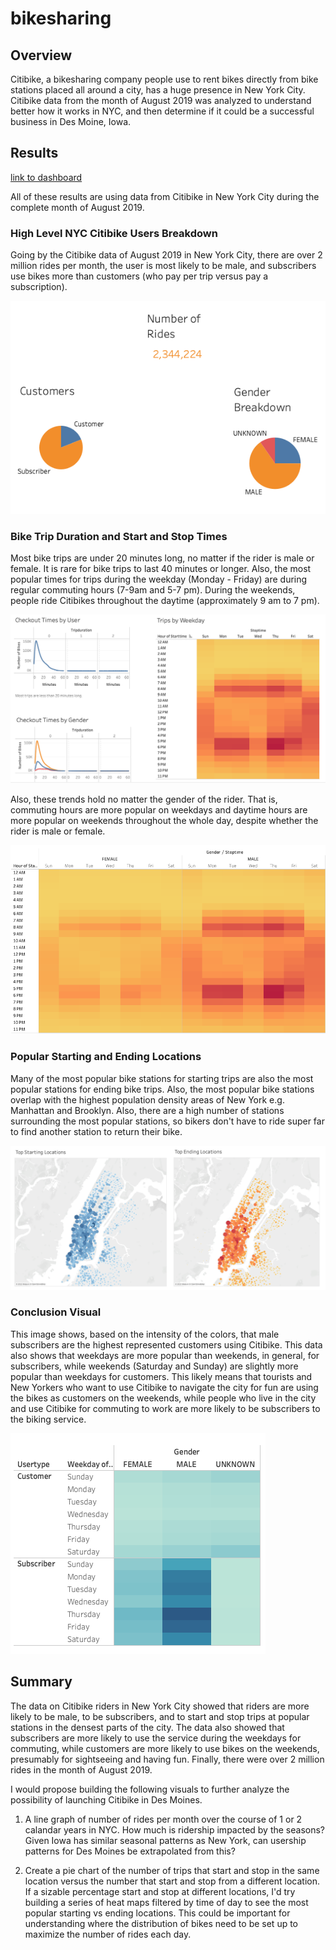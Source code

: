 # bikesharing

## Overview
Citibike, a bikesharing company people use to rent bikes directly from bike stations placed all around a city, has a huge presence in New York City. Citibike data from the month of August 2019 was analyzed to understand better how it works in NYC, and then determine if it could be a successful business in Des Moine, Iowa. 

## Results

[link to dashboard](https://public.tableau.com/app/profile/claire3124/viz/M14NYCCitibikeChallenge/M14Story?publish=yes)

All of these results are using data from Citibike in New York City during the complete month of August 2019. 

### High Level NYC Citibike Users Breakdown

Going by the Citibike data of August 2019 in New York City, there are over 2 million rides per month, the user is most likely to be male, and subscribers use bikes more than customers (who pay per trip versus pay a subscription). 

![High Level Overview of Users](/Image_Resources/Overview_Stats.png)

### Bike Trip Duration and Start and Stop Times

Most bike trips are under 20 minutes long, no matter if the rider is male or female. It is rare for bike trips to last 40 minutes or longer. Also, the most popular times for trips during the weekday (Monday - Friday) are during regular commuting hours (7-9am and 5-7 pm). During the weekends, people ride Citibikes throughout the daytime (approximately 9 am to 7 pm).

![Bike Trip Duration and Ride Times](/Image_Resources/Checkout_Times.png)

Also, these trends hold no matter the gender of the rider. That is, commuting hours are more popular on weekdays and daytime hours are more popular on weekends throughout the whole day, despite whether the rider is male or female.

![Bike Trip Duration and Ride Times](/Image_Resources/Usage_Time_by_Gender.png)

### Popular Starting and Ending Locations

Many of the most popular bike stations for starting trips are also the most popular stations for ending bike trips. Also, the most popular bike stations overlap with the highest population density areas of New York e.g. Manhattan and Brooklyn. Also, there are a high number of stations surrounding the most popular stations, so bikers don't have to ride super far to find another station to return their bike.

![Bike Trip Duration and Ride Times](/Image_Resources/Start_and_End.png)


### Conclusion Visual

This image shows, based on the intensity of the colors, that male subscribers are the highest represented customers using Citibike. This data also shows that weekdays are more popular than weekends, in general, for subscribers, while weekends (Saturday and Sunday) are slightly more popular than weekdays for customers. This likely means that tourists and New Yorkers who want to use Citibike to navigate the city for fun are using the bikes as customers on the weekends, while people who live in the city and use Citibike for commuting to work are more likely to be subscribers to the biking service. 

![Bike Trip Duration and Ride Times](/Image_Resources/Total_Data_Summary.png)


## Summary

The data on Citibike riders in New York City showed that riders are more likely to be male, to be subscribers, and to start and stop trips at popular stations in the densest parts of the city. The data also showed that subscribers are more likely to use the service during the weekdays for commuting, while customers are more likely to use bikes on the weekends, presumably for sightseeing and having fun. Finally, there were over 2 million rides in the month of August 2019. 

I would propose building the following visuals to further analyze the possibility of launching Citibike in Des Moines.

1. A line graph of number of rides per month over the course of 1 or 2 calandar years in NYC. How much is ridership impacted by the seasons? Given Iowa has similar seasonal patterns as New York, can usership patterns for Des Moines be extrapolated from this?

2. Create a pie chart of the number of trips that start and stop in the same location versus the number that start and stop from a different location. If a sizable percentage start and stop at different locations, I'd try building a series of heat maps filtered by time of day to see the most popular starting vs ending locations. This could be important for understanding where the distribution of bikes need to be set up to maximize the number of rides each day. 